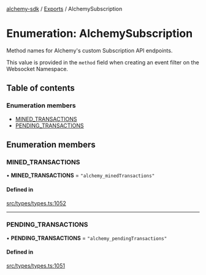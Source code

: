 [alchemy-sdk](../README.md) / [Exports](../modules.md) / AlchemySubscription

# Enumeration: AlchemySubscription

Method names for Alchemy's custom Subscription API endpoints.

This value is provided in the `method` field when creating an event filter on
the Websocket Namespace.

## Table of contents

### Enumeration members

- [MINED\_TRANSACTIONS](AlchemySubscription.md#mined_transactions)
- [PENDING\_TRANSACTIONS](AlchemySubscription.md#pending_transactions)

## Enumeration members

### MINED\_TRANSACTIONS

• **MINED\_TRANSACTIONS** = `"alchemy_minedTransactions"`

#### Defined in

[src/types/types.ts:1052](https://github.com/alchemyplatform/alchemy-sdk-js/blob/3091a11/src/types/types.ts#L1052)

___

### PENDING\_TRANSACTIONS

• **PENDING\_TRANSACTIONS** = `"alchemy_pendingTransactions"`

#### Defined in

[src/types/types.ts:1051](https://github.com/alchemyplatform/alchemy-sdk-js/blob/3091a11/src/types/types.ts#L1051)

